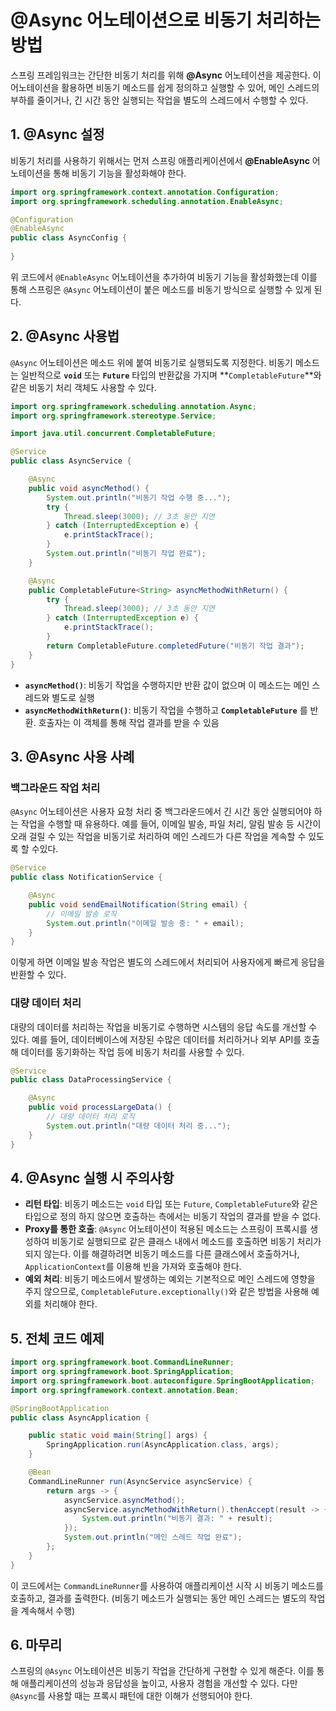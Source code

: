 # @Async 어노테이션으로 비동기 처리하는 방법

스프링 프레임워크는 간단한 비동기 처리를 위해 **@Async** 어노테이션을 제공한다. 이 어노테이션을 활용하면 비동기 메소드를 쉽게 정의하고 실행할 수 있어, 메인 스레드의 부하를 줄이거나, 긴 시간 동안 실행되는 작업을 별도의 스레드에서 수행할 수 있다. 

## 1. @Async 설정

비동기 처리를 사용하기 위해서는 먼저 스프링 애플리케이션에서 **@EnableAsync** 어노테이션을 통해 비동기 기능을 활성화해야 한다.

```java
import org.springframework.context.annotation.Configuration;
import org.springframework.scheduling.annotation.EnableAsync;

@Configuration
@EnableAsync
public class AsyncConfig {
    
}
```

위 코드에서 `@EnableAsync` 어노테이션을 추가하여 비동기 기능을 활성화했는데 이를 통해 스프링은 `@Async` 어노테이션이 붙은 메소드를 비동기 방식으로 실행할 수 있게 된다.

## 2. @Async 사용법

`@Async` 어노테이션은 메소드 위에 붙여 비동기로 실행되도록 지정한다. 비동기 메소드는 일반적으로 **`void`** 또는 **`Future`** 타입의 반환값을 가지며 **`CompletableFuture`**와 같은 비동기 처리 객체도 사용할 수 있다.

```java
import org.springframework.scheduling.annotation.Async;
import org.springframework.stereotype.Service;

import java.util.concurrent.CompletableFuture;

@Service
public class AsyncService {

    @Async
    public void asyncMethod() {
        System.out.println("비동기 작업 수행 중...");
        try {
            Thread.sleep(3000); // 3초 동안 지연
        } catch (InterruptedException e) {
            e.printStackTrace();
        }
        System.out.println("비동기 작업 완료");
    }

    @Async
    public CompletableFuture<String> asyncMethodWithReturn() {
        try {
            Thread.sleep(3000); // 3초 동안 지연
        } catch (InterruptedException e) {
            e.printStackTrace();
        }
        return CompletableFuture.completedFuture("비동기 작업 결과");
    }
}
```

- **`asyncMethod()`**: 비동기 작업을 수행하지만 반환 값이 없으며 이 메소드는 메인 스레드와 별도로 실행
- **`asyncMethodWithReturn()`**: 비동기 작업을 수행하고 **`CompletableFuture`** 를 반환. 호출자는 이 객체를 통해 작업 결과를 받을 수 있음

## 3. @Async 사용 사례

### 백그라운드 작업 처리
`@Async` 어노테이션은 사용자 요청 처리 중 백그라운드에서 긴 시간 동안 실행되어야 하는 작업을 수행할 때 유용하다. 예를 들어, 이메일 발송, 파일 처리, 알림 발송 등 시간이 오래 걸릴 수 있는 작업을 비동기로 처리하여 메인 스레드가 다른 작업을 계속할 수 있도록 할 수있다.

```java
@Service
public class NotificationService {

    @Async
    public void sendEmailNotification(String email) {
        // 이메일 발송 로직
        System.out.println("이메일 발송 중: " + email);
    }
}
```

이렇게 하면 이메일 발송 작업은 별도의 스레드에서 처리되어 사용자에게 빠르게 응답을 반환할 수 있다.

### 대량 데이터 처리
대량의 데이터를 처리하는 작업을 비동기로 수행하면 시스템의 응답 속도를 개선할 수 있다. 예를 들어, 데이터베이스에 저장된 수많은 데이터를 처리하거나 외부 API를 호출해 데이터를 동기화하는 작업 등에 비동기 처리를 사용할 수 있다.

```java
@Service
public class DataProcessingService {

    @Async
    public void processLargeData() {
        // 대량 데이터 처리 로직
        System.out.println("대량 데이터 처리 중...");
    }
}
```

## 4. @Async 실행 시 주의사항

- **리턴 타입**: 비동기 메소드는 `void` 타입 또는 `Future`, `CompletableFuture`와 같은 타입으로 정의 하지 않으면 호출하는 측에서는 비동기 작업의 결과를 받을 수 없다.
- **Proxy를 통한 호출**: `@Async` 어노테이션이 적용된 메소드는 스프링이 프록시를 생성하여 비동기로 실행되므로 같은 클래스 내에서 메소드를 호출하면 비동기 처리가 되지 않는다. 이를 해결하려면 비동기 메소드를 다른 클래스에서 호출하거나, `ApplicationContext`를 이용해 빈을 가져와 호출해야 한다.
- **예외 처리**: 비동기 메소드에서 발생하는 예외는 기본적으로 메인 스레드에 영향을 주지 않으므로, `CompletableFuture.exceptionally()`와 같은 방법을 사용해 예외를 처리해야 한다.

## 5. 전체 코드 예제

```java
import org.springframework.boot.CommandLineRunner;
import org.springframework.boot.SpringApplication;
import org.springframework.boot.autoconfigure.SpringBootApplication;
import org.springframework.context.annotation.Bean;

@SpringBootApplication
public class AsyncApplication {

    public static void main(String[] args) {
        SpringApplication.run(AsyncApplication.class, args);
    }

    @Bean
    CommandLineRunner run(AsyncService asyncService) {
        return args -> {
            asyncService.asyncMethod();
            asyncService.asyncMethodWithReturn().thenAccept(result -> {
                System.out.println("비동기 결과: " + result);
            });
            System.out.println("메인 스레드 작업 완료");
        };
    }
}
```

이 코드에서는 `CommandLineRunner`를 사용하여 애플리케이션 시작 시 비동기 메소드를 호출하고, 결과를 출력한다. (비동기 메소드가 실행되는 동안 메인 스레드는 별도의 작업을 계속해서 수행)

## 6. 마무리

스프링의 `@Async` 어노테이션은 비동기 작업을 간단하게 구현할 수 있게 해준다. 이를 통해 애플리케이션의 성능과 응답성을 높이고, 사용자 경험을 개선할 수 있다. 다만 `@Async`를 사용할 때는 프록시 패턴에 대한 이해가 선행되어야 한다.

